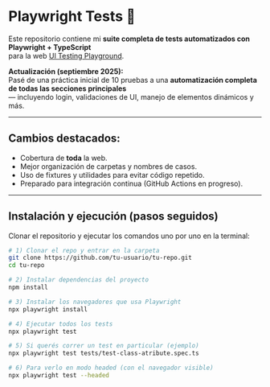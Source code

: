 # Playwright Tests 🚀

Este repositorio contiene mi **suite completa de tests automatizados con Playwright + TypeScript**  
para la web [UI Testing Playground](http://www.uitestingplayground.com).

**Actualización (septiembre 2025):**  
Pasé de una práctica inicial de 10 pruebas a una **automatización completa de todas las secciones principales**  
— incluyendo login, validaciones de UI, manejo de elementos dinámicos y más.

---

##  Cambios destacados:
- Cobertura de **toda** la web.
- Mejor organización de carpetas y nombres de casos.
- Uso de fixtures y utilidades para evitar código repetido.
- Preparado para integración continua (GitHub Actions en progreso).

---

##  Instalación y ejecución (pasos seguidos)

Clonar el repositorio y ejecutar los comandos uno por uno en la terminal:

```bash
# 1) Clonar el repo y entrar en la carpeta
git clone https://github.com/tu-usuario/tu-repo.git
cd tu-repo

# 2) Instalar dependencias del proyecto
npm install

# 3) Instalar los navegadores que usa Playwright
npx playwright install

# 4) Ejecutar todos los tests
npx playwright test

# 5) Si querés correr un test en particular (ejemplo)
npx playwright test tests/test-class-atribute.spec.ts

# 6) Para verlo en modo headed (con el navegador visible)
npx playwright test --headed
